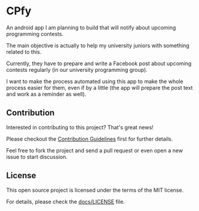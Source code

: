 # CPfy
An android app I am planning to build that will notify about upcoming programming contests.

The main objective is actually to help my university juniors with something related to this.

Currently, they have to prepare and write a Facebook post about upcoming contests regularly (in our university programming group).

I want to make the process automated using this app to make the whole process easier for them, even if by a little (the app will prepare the post text and work as a reminder as well).

## Contribution
Interested in contributing to this project? That's great news!

Please checkout the [Contribution Guidelines](https://github.com/Zeronfinity/CPfy/blob/master/docs/CONTRIBUTING.md) first for further details.

Feel free to fork the project and send a pull request or even open a new issue to start discussion.

## License
This open source project is licensed under the terms of the MIT license.

For details, please check the [docs/LICENSE](https://github.com/Zeronfinity/CPfy/blob/master/docs/LICENSE) file.
